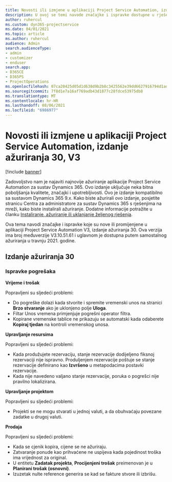 ```yaml
---
title: Novosti ili izmjene u aplikaciji Project Service Automation, izdanje ažuriranja 30, V3
description: U ovoj se temi navode značajke i ispravke dostupne u rješenju Project Service Automation, izdanje ažuriranja 30, V3.
author: ruhercul
ms.custom: dyn365-projectservice
ms.date: 04/01/2021
ms.topic: article
ms.author: ruhercul
audience: Admin
search.audienceType:
- admin
- customizer
- enduser
search.app:
- D365CE
- D365PS
- ProjectOperations
ms.openlocfilehash: 07ca20425d05d1d638d9b2b8c3425562e39dd6627916794d1ad8441f00658459
ms.sourcegitcommit: 7f8d1e7a16af769adb43d1877c28fdce53975db8
ms.translationtype: MT
ms.contentlocale: hr-HR
ms.lasthandoff: 08/06/2021
ms.locfileid: "6986977"
---
```

# <a name="whats-new-or-changed-in-project-service-automation-update-release-30-v3"></a>Novosti ili izmjene u aplikaciji Project Service Automation, izdanje ažuriranja 30, V3

[!include [banner](../includes/psa-now-project-operations.md)]

Zadovoljstvo nam je najaviti najnovije ažuriranje aplikacije Project Service Automation za sustav Dynamics 365. Ovo izdanje uključuje neka bitna poboljšanja kvalitete, značajki i upotrebljivosti. Ovo je izdanje kompatibilno sa sustavom Dynamics 365 9.x. Kako biste ažurirali ovo izdanje, posjetite stranicu Centra za administratore za sustav Dynamics 365 s rješenjima na mreži, kako biste instalirali ažuriranje. Dodatne informacije potražite u članku [Instaliranje, ažuriranje ili uklanjanje željenog rješenja](/power-platform/admin/install-remove-preferred-solution.md).

Ova tema navodi značajke i ispravke koje su nove ili promijenjene u aplikaciji Project Service Automation V3, izdanje ažuriranja 30. Ova verzija ima broj međuverzije V3.10.51.61 i uglavnom je dostupna putem samostalnog ažuriranja u travnju 2021. godine.

## <a name="update-release-30"></a>Izdanje ažuriranja 30

### <a name="bug-fixes"></a>Ispravke pogrešaka

**Vrijeme i trošak**

Popravljeni su sljedeći problemi:

- Do pogreške dolazi kada stvorite i spremite vremenski unos na stranici **Brzo stvaranje** ako je uklonjeno polje **Uloga**.
- Filtar Unos vremena primjenjuje pogrešni operator filtra.
- Kopirane vremenske tablice ne prikazuju se automatski kada odaberete **Kopiraj tjedan** na kontroli vremenskog unosa.

**Upravljanje resursima**

Popravljeni su sljedeći problemi:

- Kada produžujete rezervaciju, stanje rezervacije dodijeljeno fiksnoj rezervaciji nije ispravno. Produljenjem rezervacije poštuje se stanje rezervacije definirano kao **Izvršeno** u metapodacima postavki rezervacije.
- Kada nije navedeno valjano stanje rezervacije, poruka o pogrešci nije pravilno lokalizirana.

**Upravljanje projektom**

Popravljeni su sljedeći problemi:

- Projekti se ne mogu stvarati u jednoj valuti, a da obuhvaćaju povezane zadatke u drugoj valuti.

**Prodaja**

Popravljeni su sljedeći problemi:

- Kada se cjenik kopira, cijene se ne ažuriraju.
- Zatvaranje ponude kao prihvaćene ne uspijeva kada pojedinost troška ima vrijednost za original.
- U entitetu **Zadatak projekta**, **Procijenjeni trošak** preimenovan je u **Planirani trošak (osnovni)**.
- Izuzetak nulte reference generira se kad se fakture stvore ili izbrišu.
